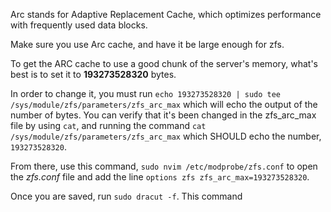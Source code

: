 
Arc stands for Adaptive Replacement Cache, which optimizes performance with frequently used data blocks.


Make sure you use Arc cache, and have it be large enough for zfs. 

To get the ARC cache to use a good chunk of the server's memory, what's best is to set it to **193273528320** bytes.

In order to change it, you must run `echo 193273528320 | sudo tee /sys/module/zfs/parameters/zfs_arc_max` which will echo the output of the number of bytes. You can verify that it's been changed in the zfs_arc_max file by using `cat`, and running the command `cat /sys/module/zfs/parameters/zfs_arc_max` which SHOULD echo the number, `193273528320`.

From there, use this command, `sudo nvim /etc/modprobe/zfs.conf` to open the *zfs.conf* file and add the line `options zfs zfs_arc_max=193273528320`.

Once you are saved, run `sudo dracut -f`. This command 